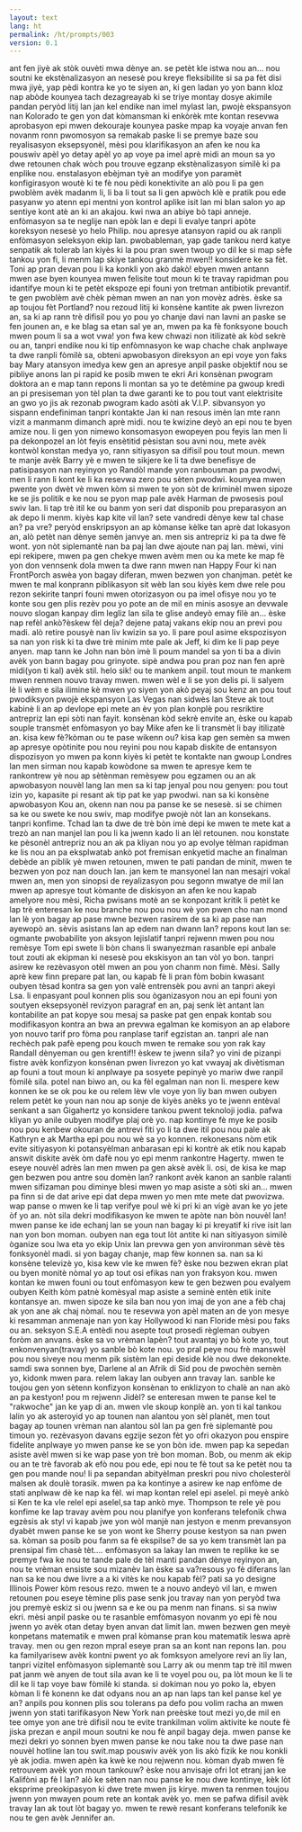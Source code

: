 ```yaml
---
layout: text
lang: ht
permalink: /ht/prompts/003
version: 0.1
---
```

ant fen jiyè ak stòk ouvèti mwa dènye an. se petèt kle istwa nou an...
nou soutni ke ekstènalizasyon an nesesè pou kreye fleksibilite
si sa pa fèt disi mwa jiyè, yap pèdi kontra ke yo te siyen an, ki gen ladan yo yon bann kloz
nap abòde kounyea tach dezagreayab ki se triye montay dosye akimile pandan peryòd litij lan
jan kel endike nan imel mylast lan, pwojè ekspansyon nan Kolorado te gen yon dat kòmansman ki enkòrèk
mte kontan resevwa aprobasyon epi mwen dekouraje kounyea paske mpap ka voyaje anvan fen novanm
ronn pwomosyon sa remakab paske li se premye baze sou reyalisasyon eksepsyonèl,
mèsi pou klarifikasyon an afen ke nou ka pouswiv apèl yo
detay apèl yo ap voye pa imel aprè midi an
moun sa yo dwe retounen chak wòch pou trouve egzanp ekstènalizasyon similè ki pa enplike nou.
enstalasyon ebèjman tyè an modifye yon paramèt konfigirasyon woutè ki te fè nou pèdi konektivite an
alò pou li pa gen pwoblèm avèk madanm li, li ba li tout sa li gen
apwòch klè e pratik pou ede pasyanw yo atenn epi mentni yon kontrol aplike
isit lan mi blan salon yo ap sentiye kont atè an ki an akajou.
kwi nwa an abiye bò tapi anneje.
enfòmasyon sa te neglije nan epòk lan e depi li evalye
tanpri apòte koreksyon nesesè yo
helo Philip. nou apresye atansyon rapid ou ak ranpli enfòmasyon seleksyon ekip lan.
pwobableman, yap gade tankou nerd katye senpatik ak tolerab lan
kiyès ki la pou pran swen twoup yo
dil ke si map sèfe tankou yon fi, li menm lap skiye tankou granmè mwen!!
konsidere ke sa fèt. Toni ap pran devan pou li ka konkli yon akò
dakò! ebyen mwen antann mwen ase byen kounyea
mwen felisite tout moun ki te travay rapidman pou idantifye moun ki te petèt ekspoze epi founi yon tretman antibiotik prevantif.
te gen pwoblèm avè chèk pèman mwen an nan yon movèz adrès.
èske sa ap toujou fèt Portland?
nou rezoud litij ki konsène kantite ak pwen livrezon an, sa ki ap rann trè difisil pou yo pou yo chanje davi nan lavni an
paske se fen jounen an, e ke blag sa etan sal ye an, mwen pa ka fè fonksyone bouch mwen poum li sa a wot vwa!
yon fwa kew chwazi non itilizatè ak kòd sekrè ou an, tanpri endike nou ki tip enfòmnasyon ke wap chache
chak anplwaye ta dwe ranpli fòmilè sa, obteni apwobasyon direksyon an epi voye yon faks bay Mary
atansyon imedya kew gen an apresye anpil paske objektif nou se pibliye anons lan pi rapid ke posib
mwen te ekri Ari konsènan pwogram doktora an e map tann repons li
montan sa yo te detèmine pa gwoup kredi an
pi presiseman yon tèl plan ta dwe garanti ke to pou tout vant elektrisite an gwo yo jis ak rezonab
pwogram kado asòti ak V.I.P. sibvansyon yo sispann endefiniman
tanpri kontakte Jan ki nan resous imèn lan
mte rann vizit a manmanm dimanch aprè midi. nou te kwizine deyò an epi nou te byen amize nou.
li gen yon nimewo konsomasyon ewopeyen pou feyis lan men li pa dekonpozel an lòt feyis
ensètitid pèsistan sou avni nou, mete avèk kontwòl konstan medya yo, rann sitiyasyon sa difisil pou tout moun.
mewn te manje avèk Barry yè e mwen te sikjere ke li ta dwe benefisye de patisipasyon nan reyinyon yo
Randòl mande yon ranbousman pa pwodwi, men li rann li kont ke li ka resevwa zero pou sèten pwodwi.
kounyea mwen pwente yon dwèt vè mwen kòm si mwen te yon sòt de kriminèl
mwen sipoze ke se jis politik e ke nou se pyon
map pale avèk Harman de pwosesis poul swiv lan.
li tap trè itil ke ou banm yon seri dat disponib pou preparasyon an ak depo li menm. kiyès kap kite vil lan?
sete vandredi dènye kew tal chase an? pa vre?
peryòd enskripsyon an ap kòmanse kèlke tan aprè dat lokasyon an,
alò petèt nan dènye semèn janvye an.
men sis antrepriz ki pa ta dwe fè wont.
yon nòt siplemantè nan ba paj lan dwe ajoute nan paj lan.
mèwi, vini epi rekipere, mwen pa gen chekye mwen avèm men ou ka mete ke map fè yon don vennsenk dola
mwen ta dwe rann mwen nan Happy Four ki nan FrontPorch aswèa
yon bagay diferan, mwen bezwen yon chanjman.
petèt ke mwen te mal konprann piblikasyon sit wèb lan sou kiyès kem dwe rele pou rezon sekirite
tanpri founi mwen otorizasyon ou pa imel
ofisye nou yo te konte sou gen plis rezèv pou yo pote an de mil en
minis asosye an devwale nouvo slogan kanpay dim legliz lan
sila te glise andeyò emay filè an... èske nap refèl ankò?èskew fèl deja?
dejene pataj vakans ekip nou an previ pou madi.
alò retire pousyè nan liv kwizin sa yo.
li pare poul asime ekspozisyon sa nan yon risk ki ta dwe trè minim
mte pale ak Jeff, ki dim ke li pap peye anyen. 
map tann ke John nan bòn imè li poum mandel sa
yon ti ba a divin avèk yon bann bagay pou grinyote. 
sipè andwa pou pran poz nan fen aprè midi(yon ti kal) avèk stil.
helo sik! ou te mankem anpil. tout moun te mankem
mwen renmen nouvo travay mwen.
mwen wèl e li se yon delis pi. 
li salyem lè li wèm e sila ilimine kè mwen
yo siyen yon akò peyaj sou kenz an pou tout pwodiksyon pwojè ekspansyon Las Vegas nan sidwès lan
Steve ak tout kabinè li an ap devlope epi mete an èv yon plan konplè pou resriktire antrepriz lan epi sòti nan fayit.
konsènan kòd sekrè envite an, èske ou kapab souple transmèt enfòmasyon yo bay Mike afen ke li transmèt li bay itilizatè an.
kisa kew fè?kòman ou te pase wikenn ou? kisa kap gen semèn sa
mwen ap apresye opòtinite pou nou reyini pou nou kapab diskite de entansyon dispozisyon yo
mwen pa konn kiyès ki petèt te kontakte nan gwoup Londres lan men sirman nou kapab kowòdone sa
mwen te apresye kem te rankontrew yè
nou ap sètènman remèsyew pou egzamen ou an ak apwobasyon nouvèl lang lan
men sa ki tap jenyal pou nou genyen:
pou tout izin yo, kapasite pi resant ak tip pat ke yap pwodwi. 
nan sa ki konsène apwobasyon Kou an, 
okenn nan nou pa panse ke se nesesè.
si se chimen sa ke ou swete ke nou swiv, 
map modifye pwojè nòt lan an konsekans. tanpri konfime.
Tchad lan ta dwe de trè bòn imè depi ke mwen te mete kat a trezò an nan manjel lan pou li ka jwenn kado li an lèl retounen.
nou konstate ke pèsonèl antrepriz nou an ak pa kliyan nou yo ap evolye tèlman rapidman ke lis nou an pa eksplwatab ankò
pot fremisan enkyetid mache an finalman debède an piblik yè
mwen retounen, mwen te pati pandan de minit, mwen te bezwen yon poz nan douch lan. 
jan kem te mansyonel lan nan mesajri vokal mwen an, men yon sinopsi de reyalizasyon pou segonn mwatye de mil lan
mwen ap apresye tout kòmante de diskisyon an afen ke nou kapab amelyore nou mèsi, Richa
pwisans motè an se konpozant kritik li
petèt ke lap trè enteresan ke nou branche nou pou nou wè yon pwen cho nan mond lan lè yon bagay ap pase
mwne bezwen rasirem de sa ki ap pase nan ayewopò an.
sèvis asistans lan ap edem nan dwann lan?
repons kout lan se: ogmante pwobabilite yon aksyon lejislatif
tanpri rejwenn mwen pou nou remèsye Tom epi swete li bòn chans
li swanyezman rasanble epi anbale tout zouti ak ekipman ki nesesè pou ekskisyon an
tan vòl yo bon. tanpri asirew ke rezèvasyon otèl mwen an pou yon chanm non fimè.
Mèsi. Sally
aprè kew finn prepare pat lan, ou kapab fè li pran fòm bobin kwasant oubyen tèsad
kontra sa gen yon valè entrensèk pou avni an
tanpri akeyi Lsa. li enpasyant poul konnen plis sou òganizasyon nou an epi founi yon soutyen eksepsyonèl
revizyon paragraf en an, paj senk lèt antant lan
kontabilite an pat kopye sou mesaj sa paske pat gen enpak kontab sou modifikasyon kontra an
bwa an prevwa egalman ke komisyon an ap elabore yon nouvo tarif pro fòma pou ranplase tarif egzistan an.
tanpri ale nan rechèch pak pafè epeng pou kouch
mwen te remake sou yon rak kay Randall dènyeman
ou gen krentif!! èskew te jwenn sila?
yo vini de pizanpi fistre avèk konfizyon konsènan pwen livrezon yo
kat vwayaj ak divètisman ap founi a tout moun ki anplwaye pa sosyete pepinyè yo
mariw dwe ranpil fòmilè sila. potel nan biwo an, ou ka fèl egalman nan non li. 
mespere kew konnen ke se ok pou ke ou relem lèw vle
voye yon liy ban mwen oubyen relem
petèt ke youn nan nou ap sonje de kiyès anèks yo te jwenn
entèval senkant a san Gigahertz 
yo konsidere tankou pwent teknoloji jodia.
pafwa kliyan yo anile oubyen modifye plaj orè yo. 
nap kontinye fè mye ke posib nou pou kenbew okouran de antrevi fiti yo
li ta dwe itil pou nou pale ak Kathryn e ak Martha epi pou nou wè sa yo konnen. 
rekonesans nòm etik evite sitiyasyon ki potansyèlman anbarasan epi ki kontrè ak etik
nou kapab answit diskite avèk òm dafè nou yo epi menm rankontre Hagerty. 
mwen te eseye nouvèl adrès lan men mwen pa gen aksè avèk li.
osi, de kisa ke map gen bezwen pou antre sou domèn lan?
rankont avèk kanon an sanble ralanti mwen sifizaman pou diminye blesi mwen yo
map asiste a sòti ski an...
mwen pa finn si de dat arive epi dat depa mwen yo men mte mete dat pwovizwa.
wap panse o mwen ke li tap verifye poul wè ki pri ki an vigè avan ke yo jete òf yo an.
nòt sila dekri modifikasyon ke mwen te apòte nan bòn nouvèl lan!
mwen panse ke ide echanj lan se youn nan bagay ki pi kreyatif ki rive isit lan nan yon bon moman.
oubyen nan ega tout lòt antite ki nan sitiyasyon similè òganize sou lwa eta yo
ekip Unix lan prevwa gen yon anvironman sèvè tès fonksyonèl madi.
si yon bagay chanje, map fèw konnen sa.
nan sa ki konsène televizè yo, kisa kew vle ke mwen fè?
èske nou bezwen ekran plat ou byen monitè nòmal yo ap tout osi efikas nan yon fraksyon kou.
mwen kontan ke mwen founi ou tout enfòmasyon kew te gen bezwen pou evalyem oubyen Keith kòm patnè komèsyal
map asiste a seminè entèn etik inite kontansye an.
mwen sipoze ke sila ban nou yon imaj de yon ane a fèb chaj ak yon ane ak chaj nòmal.
nou te resevwa yon apèl maten an de yon mesye ki resamman anmenaje nan yon kay Hollywood ki nan Floride
mèsi pou faks ou an.
seksyon S.E.A entèdi nou asepte tout prosedi règleman oubyen foròm an anvans.
èske sa vo vrèman lapèn?
tout avantaj yo bò kote yo, tout enkonvenyan(travay) yo sanble bò kote nou.
yo pral peye nou frè manswèl pou nou siveye nou menm pik sistèm lan epi deside klè nou dwe dekonekte.
samdi swa sonnen bye, Darlene al an Afrik di Sid pou de pwochèn semèn yo, kidonk mwen para.
relem lakay lan oubyen ann travay lan. 
sanble ke toujou gen yon sètenn konfizyon konsènan to enklizyon to chalè an nan akò an
pa kestyon! pou m rejwenn Jidèl?
se enteresan mwen te panse kel te "rakwoche" jan ke yap di an.
mwen vle skoup konplè an.
yon ti kal tankou lalin yo ak asteroyid yo ap tounen nan alantou yon sèl planèt, men tout bagay ap tounen vrèman nan alantou sòl lan
pa gen frè siplemantè pou timoun yo. rezèvasyon davans egzije
sezon fèt yo ofri okazyon pou enspire fidelite anplwaye yo
mwen panse ke se yon bòn ide. mwen pap ka sepedan asiste avèl
mwen si ke wap pase yon trè bon moman.
Bob, ou menm ak ekip ou an te trè favorab ak efò nou pou ede, epi nou te fè tout sa ke petèt nou ta gen pou mande nou!
li pa sepandan abityèlman preskri pou nivo cholesteròl malsen ak doulè torasik.
mwen pa ka kontinye a asirew ke nap enfòme de stati anplwaw dè ke nap ka fèl.
wi map kontan relel epi aselel.
pi meyè ankò si Ken te ka vle relel epi aselel,sa tap ankò mye.
Thompson te rele yè pou konfime ke lap travay avèm pou nou planifye yon konferans telefonik
chwa egzèsis ak styl vi kapab jwe yon wòl manjè nan jestyon e menm prevansyon dyabèt
mwen panse ke se yon wont ke Sherry pouse kestyon sa nan pwen sa. kòman sa posib pou fanm sa fè ekspilse?
de sa yo kem transmèt lan pa prensipal fim chasè tèt....
enfòmasyon sa lakay lan
mwen te replike ke se premye fwa ke nou te tande pale de tèl manti
pandan dènye reyinyon an, nou te vrèman ensiste sou mizanèv lan
èske sa va?resous yo fè diferans lan nan sa ke nou dwe livre a a ki vitès ke nou kapab fèl?
pati sa yo designe Illinois Power kòm resous rezo. mwen te a nouvo andeyò vil lan, 
e mwen retounen pou eseye tèmine plis pase senk jou travay nan yon peryòd twa jou
premyè eskiz si ou jwenn sa e ke ou pa menm nan finans.
si sa nwiw ekri.
mèsi anpil paske ou te rasanble emfòmasyon novanm yo epi fè nou jwenn yo avèk otan detay byen anvan dat limit lan.
mwen bezwen gen meyè konpetans matematik e mwen pral kòmanse pran kou matematik leswa aprè travay.
men ou gen rezon mpral eseye pran sa an kont nan repons lan.
pou ka familyarisew avèk kontni pwent yo ak fomksyon amelyore revi an liy lan, tanpri vizitel
enfòmasyon siplemantè sou Larry ak ou menm tap trè itil
mwen pat janm wè anyen de tout sila avan ke li te voyel pou ou, pa lòt moun ke li te dil ke li tap voye baw fòmilè ki standa. 
si dokiman nou yo poko la, ebyen kòman li fè konenn ke dat odyans nou an ap nan laps tan kel panse kel ye an?
anpils pou konnen plis sou tolerans pa defo pou volim racha an mwen jwenn yon stati tarifikasyon New York
nan preèske tout mezi yo,de mil en tee omye yon ane trè difisil
nou te evite trankilman volim aktivite ke noute fè jiska prezan e anpil moun soutni ke nou fè anpil bagay deja. 
mwen panse ke mezi dekri yo sonnen byen
mwen panse ke nou take nou ta dwe pase nan nouvèl hotline lan tou swit.map pouswiv avèk yon lis akò fizik ke nou konkli yè ak jodia.
mwen apèn ka kwè ke nou rejwenn nou.
kòman dyab mwen fè retrouvem avèk yon moun tankouw?
èske nou anvisaje ofri lot etranj jan ke Kalifòni ap fè l lan?
alò ke sèten nan nou panse ke nou dwe kontinye, kèk lòt eksprime preokipasyon ki dwe trete
mwen jis kirye.
mwen ta renmen toujou jwenn yon mwayen poum rete an kontak avèk yo. men se pafwa difisil avèk travay lan ak tout lòt bagay yo.
mwen te rewè resant konferans telefonik ke nou te gen avèk Jennifer an.
